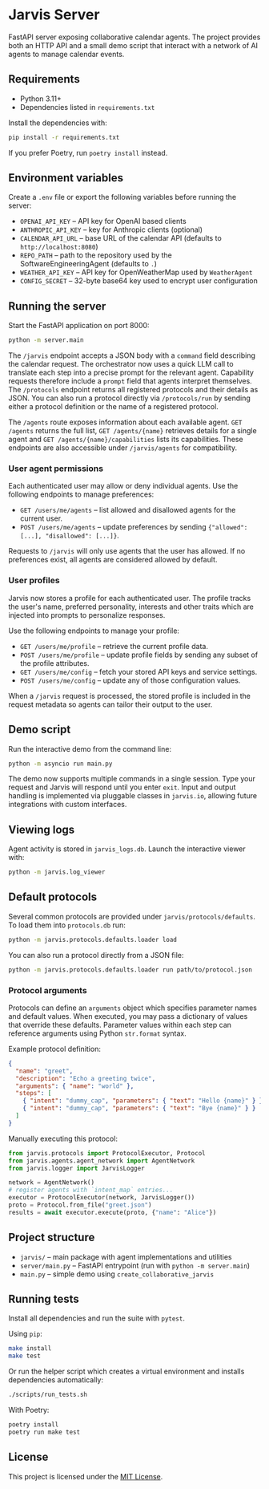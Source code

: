 # Jarvis Server

FastAPI server exposing collaborative calendar agents. The project provides both an HTTP API and a small demo script that interact with a network of AI agents to manage calendar events.

## Requirements

- Python 3.11+
- Dependencies listed in `requirements.txt`

Install the dependencies with:

```bash
pip install -r requirements.txt
```

If you prefer Poetry, run `poetry install` instead.

## Environment variables

Create a `.env` file or export the following variables before running the server:

- `OPENAI_API_KEY` – API key for OpenAI based clients
- `ANTHROPIC_API_KEY` – key for Anthropic clients (optional)
- `CALENDAR_API_URL` – base URL of the calendar API (defaults to `http://localhost:8080`)
- `REPO_PATH` – path to the repository used by the SoftwareEngineeringAgent (defaults to `.`)
- `WEATHER_API_KEY` – API key for OpenWeatherMap used by `WeatherAgent`
- `CONFIG_SECRET` – 32-byte base64 key used to encrypt user configuration

## Running the server

Start the FastAPI application on port 8000:

```bash
python -m server.main
```

The `/jarvis` endpoint accepts a JSON body with a `command` field describing the calendar request.
The orchestrator now uses a quick LLM call to translate each step into a precise prompt for the relevant agent. Capability requests therefore include a `prompt` field that agents interpret themselves.
The `/protocols` endpoint returns all registered protocols and their details as JSON.
You can also run a protocol directly via `/protocols/run` by sending either a protocol definition or the name of a registered protocol.

The `/agents` route exposes information about each available agent. `GET /agents`
returns the full list, `GET /agents/{name}` retrieves details for a single agent
and `GET /agents/{name}/capabilities` lists its capabilities. These endpoints are
also accessible under `/jarvis/agents` for compatibility.

### User agent permissions

Each authenticated user may allow or deny individual agents. Use the following endpoints to manage preferences:

- `GET /users/me/agents` – list allowed and disallowed agents for the current user.
- `POST /users/me/agents` – update preferences by sending `{"allowed": [...], "disallowed": [...]}`.

Requests to `/jarvis` will only use agents that the user has allowed. If no preferences exist, all agents are considered allowed by default.

### User profiles

Jarvis now stores a profile for each authenticated user. The profile tracks the user's
name, preferred personality, interests and other traits which are injected into prompts
to personalize responses.

Use the following endpoints to manage your profile:

- `GET /users/me/profile` – retrieve the current profile data.
- `POST /users/me/profile` – update profile fields by sending any subset of the profile attributes.
- `GET /users/me/config` – fetch your stored API keys and service settings.
- `POST /users/me/config` – update any of those configuration values.

When a `/jarvis` request is processed, the stored profile is included in the request
metadata so agents can tailor their output to the user.

## Demo script

Run the interactive demo from the command line:

```bash
python -m asyncio run main.py
```

The demo now supports multiple commands in a single session. Type your request
and Jarvis will respond until you enter `exit`.
Input and output handling is implemented via pluggable classes in
`jarvis.io`, allowing future integrations with custom interfaces.

## Viewing logs

Agent activity is stored in `jarvis_logs.db`. Launch the interactive viewer with:

```bash
python -m jarvis.log_viewer
```

## Default protocols

Several common protocols are provided under `jarvis/protocols/defaults`.
To load them into `protocols.db` run:

```bash
python -m jarvis.protocols.defaults.loader load
```

You can also run a protocol directly from a JSON file:

```bash
python -m jarvis.protocols.defaults.loader run path/to/protocol.json
```

### Protocol arguments

Protocols can define an `arguments` object which specifies parameter names and default values.
When executed, you may pass a dictionary of values that override these defaults. Parameter values
within each step can reference arguments using Python `str.format` syntax.

Example protocol definition:

```json
{
  "name": "greet",
  "description": "Echo a greeting twice",
  "arguments": { "name": "world" },
  "steps": [
    { "intent": "dummy_cap", "parameters": { "text": "Hello {name}" } },
    { "intent": "dummy_cap", "parameters": { "text": "Bye {name}" } }
  ]
}
```

Manually executing this protocol:

```python
from jarvis.protocols import ProtocolExecutor, Protocol
from jarvis.agents.agent_network import AgentNetwork
from jarvis.logger import JarvisLogger

network = AgentNetwork()
# register agents with `intent_map` entries...
executor = ProtocolExecutor(network, JarvisLogger())
proto = Protocol.from_file("greet.json")
results = await executor.execute(proto, {"name": "Alice"})
```

## Project structure

- `jarvis/` – main package with agent implementations and utilities
- `server/main.py` – FastAPI entrypoint (run with `python -m server.main`)
- `main.py` – simple demo using `create_collaborative_jarvis`

## Running tests

Install all dependencies and run the suite with `pytest`.

Using `pip`:

```bash
make install
make test
```

Or run the helper script which creates a virtual environment and installs
dependencies automatically:

```bash
./scripts/run_tests.sh
```

With Poetry:

```bash
poetry install
poetry run make test
```

## License

This project is licensed under the [MIT License](LICENSE).
